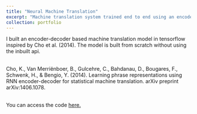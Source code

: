 ```yaml
---
title: "Neural Machine Translation"
excerpt: "Machine translation system trained end to end using an encoder-decoder architecture<br/><img src='/images/nmt.png'>"
collection: portfolio
---
```


I built an encoder-decoder based machine translation model in tensorflow inspired by Cho et al. (2014). The model is built from scratch without using the inbuilt api.<br/><br/>


Cho, K., Van Merriënboer, B., Gulcehre, C., Bahdanau, D., Bougares, F., Schwenk, H., & Bengio, Y. (2014). Learning phrase representations using RNN encoder-decoder for statistical machine translation. arXiv preprint arXiv:1406.1078.<br/><br/>

You can access the code [here.](https://github.com/anshul-gupta24/Neural-Machine-Translation)
